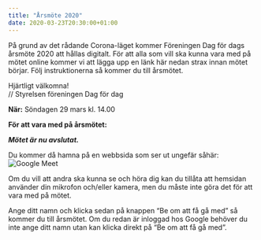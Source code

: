 ```yaml
---
title: "Årsmöte 2020"
date: 2020-03-23T20:30:00+01:00
---
```


På grund av det rådande Corona-läget kommer Föreningen Dag för dags årsmöte 2020 att hållas digitalt. För att alla som vill ska kunna vara med på mötet online kommer vi att lägga upp en länk här nedan strax innan mötet börjar. Följ instruktionerna så kommer du till årsmötet.

Hjärtligt välkomna!\
// Styrelsen föreningen Dag för dag

**När:**
Söndagen 29 mars kl. 14.00

**För att vara med på årsmötet:**

**_Mötet är nu avslutat._**

Du kommer då hamna på en webbsida som ser ut ungefär såhär:
![Google Meet](/blogg/årsmöte-2020/google-meet.png)

Om du vill att andra ska kunna se och höra dig kan du tillåta att hemsidan använder din mikrofon och/eller kamera, men du måste inte göra det för att vara med på mötet.

Ange ditt namn och klicka sedan på knappen “Be om att få gå med” så kommer du till årsmötet. Om du redan är inloggad hos Google behöver du inte ange ditt namn utan kan klicka direkt på “Be om att få gå med”.
